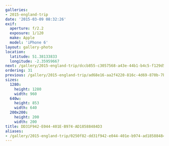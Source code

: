 ```yaml
---
galleries:
- 2015-england-trip
date: '2015-03-09 08:32:26'
exif:
  aperture: f/2.2
  exposure: 1/120
  make: Apple
  model: 'iPhone 6'
layout: gallery-photo
location:
  latitude: 51.38133833
  longitude: -2.35959667
next: /gallery/2015-england-trip/dccb855-c3057568-a43e-44b1-b4c5-f129d5353d85
ordering: 31
previous: /gallery/2015-england-trip/ad68e16-aa2f4220-816c-4d69-870b-7b24f42a02b1
sizes:
  1280:
    height: 1280
    width: 960
  640w:
    height: 853
    width: 640
  200x200:
    height: 200
    width: 200
title: DD31F942-E044-401E-B974-AD18588484D3
aliases:
- /gallery/2015-england-trip/0250f82-dd31f942-e044-401e-b974-ad18588484d3.html
---
```

